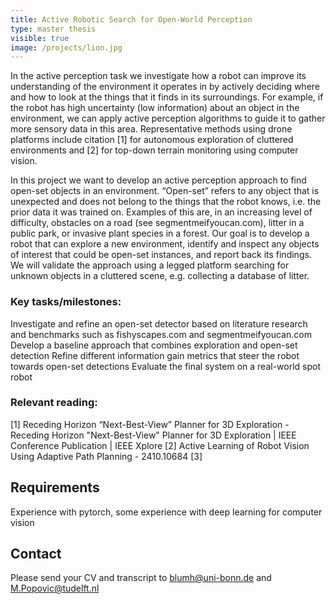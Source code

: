 ```yaml
---
title: Active Robotic Search for Open-World Perception
type: master thesis
visible: true
image: /projects/lion.jpg
---
```

In the active perception task we investigate how a robot can improve its understanding of the environment it operates in by actively deciding where and how to look at the things that it finds in its surroundings. For example, if the robot has high uncertainty (low information) about an object in the environment, we can apply active perception algorithms to guide it to gather more sensory data in this area. Representative methods using drone platforms include citation [1] for autonomous exploration of cluttered environments and [2] for top-down terrain monitoring using computer vision.

In this project we want to develop an active perception approach to find open-set objects in an environment. “Open-set” refers to any object that is unexpected and does not belong to the things that the robot knows, i.e. the prior data it was trained on. Examples of this are, in an increasing level of difficulty, obstacles on a road (see segmentmeifyoucan.com), litter in a public park, or invasive plant species in a forest. Our goal is to develop a robot that can explore a new environment, identify and inspect any objects of interest that could be open-set instances, and report back its findings. We will validate the approach using a legged platform searching for unknown objects in a cluttered scene, e.g. collecting a database of litter.

### Key tasks/milestones:

Investigate and refine an open-set detector based on literature research and benchmarks such as fishyscapes.com and segmentmeifyoucan.com
Develop a baseline approach that combines exploration and open-set detection
Refine different information gain metrics that steer the robot towards open-set detections
Evaluate the final system on a real-world spot robot

### Relevant reading:
[1] Receding Horizon “Next-Best-View” Planner for 3D Exploration - Receding Horizon "Next-Best-View" Planner for 3D Exploration | IEEE Conference Publication | IEEE Xplore
[2] Active Learning of Robot Vision Using Adaptive Path Planning - 2410.10684
[3] 

## Requirements
Experience with pytorch, some experience with deep learning for computer vision

## Contact
Please send your CV and transcript to blumh@uni-bonn.de and M.Popovic@tudelft.nl
